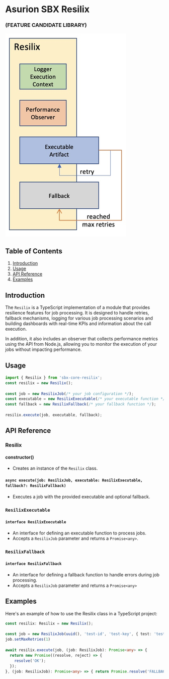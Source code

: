 # Asurion SBX Resilix 
### (FEATURE CANDIDATE LIBRARY)

![diagram](diagram.jpg)

## Table of Contents

1. [Introduction](#introduction)
2. [Usage](#usage)
3. [API Reference](#api-reference)
4. [Examples](#examples)

## Introduction

The `Resilix` is a TypeScript implementation of a module that provides resilience features for job processing. It is designed to handle retries, fallback mechanisms, logging for various job processing scenarios and building dashboards with real-time KPIs and information about the call execution. 

In addition, it also includes an observer that collects performance metrics using the API from Node.js, allowing you to monitor the execution of your jobs without impacting performance.

## Usage

```typescript
import { Resilix } from 'sbx-core-resilix';
const resilix = new Resilix();

const job = new ResilixJob(/* your job configuration */);
const executable = new ResilixExecutable(/* your executable function */);
const fallback = new ResilixFallback(/* your fallback function */);

resilix.execute(job, executable, fallback);
```

## API Reference

### Resilix

#### constructor()

- Creates an instance of the `Resilix` class.

#### `async execute(job: ResilixJob, executable: ResilixExecutable, fallback?: ResilixFallback)`

- Executes a job with the provided executable and optional fallback.

### `ResilixExecutable`

#### `interface ResilixExecutable`

- An interface for defining an executable function to process jobs.
- Accepts a `ResilixJob` parameter and returns a `Promise<any>`.
### `ResilixFallback`
#### `interface ResilixFallback`

- An interface for defining a fallback function to handle errors during job processing.
- Accepts a `ResilixJob` parameter and returns a `Promise<any>`

## Examples

Here's an example of how to use the Resilix class in a TypeScript project:

```typescript
const resilix: Resilix = new Resilix();

const job = new ResilixJob(uuid(), 'test-id', 'test-key', { test: 'test' });
job.setMaxRetries(1)

await resilix.execute(job, (job: ResilixJob): Promise<any> => {
  return new Promise((resolve, reject) => {
    resolve('OK');
  });
}, (job: ResilixJob): Promise<any> => { return Promise.resolve('FALLBACK OK') });
```
